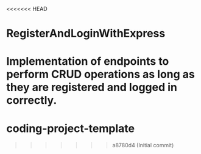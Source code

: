 <<<<<<< HEAD
# RegisterAndLoginWithExpress
Implementation of endpoints to perform CRUD operations as long as they are registered and logged in correctly.
=======
# coding-project-template
>>>>>>> a8780d4 (Initial commit)
